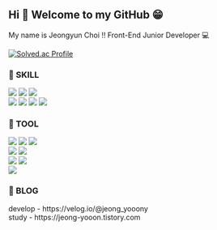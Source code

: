 ## Hi 👋 Welcome to my GitHub 😁
My name is Jeongyun Choi ‼ Front-End Junior Developer 💻

[![Solved.ac Profile](http://mazassumnida.wtf/api/v2/generate_badge?boj=chjy1819)](https://solved.ac/chjy1819/)

### 🌈 SKILL
<div align=left>
  <img src="https://img.shields.io/badge/c-A8B9CC?style=flat-square&logo=C&logoColor=white">
  <img src="https://img.shields.io/badge/Java-007396?style=flat&logo=OpenJDK&logoColor=white"/>
  <img src="https://img.shields.io/badge/python-3776AB?style=flat-square&logo=Python&logoColor=white">
  <br>
  <img src="https://img.shields.io/badge/html5-E34F26?style=flat-square&logo=HTML5&logoColor=white">
  <img src="https://img.shields.io/badge/css3-1572B6?style=flat-square&logo=CSS3&logoColor=white">
  <img src="https://img.shields.io/badge/javascript-F7DF1E?style=flat-square&logo=JavaScript&logoColor=white">
  <img src="https://img.shields.io/badge/react-61DAFB?style=flat-square&logo=React&logoColor=white">
  <!-- <img src="https://img.shields.io/badge/JAVA-007396?style=for-the-badge&logo=JAVA&logoColor=white"> -->
  <!-- <img src="https://img.shields.io/badge/MySQL-4479A1?style=for-the-badge&logo=MySQL&logoColor=white"> -->
  <!-- <img src="https://img.shields.io/badge/Oracle-F80000?style=for-the-badge&logo=Oracle&logoColor=white"> -->
</div>

### 🌈 TOOL
<div align=left>
  <img src="https://img.shields.io/badge/github-181717?style=for-the-badge&logo=github&logoColor=white">
  <img src="https://img.shields.io/badge/notion-000000?style=for-the-badge&logo=Notion&logoColor=white">
  <img src="https://img.shields.io/badge/velog-20C997?style=for-the-badge&logo=Velog&logoColor=white">
  <br>
  <img src="https://img.shields.io/badge/confluence-172B4D?style=for-the-badge&logo=Confluence&logoColor=white">
  <img src="https://img.shields.io/badge/zira-0052CC?style=for-the-badge&logo=Zira&logoColor=white">
  <br>
  <img src="https://img.shields.io/badge/slack-4A154B?style=for-the-badge&logo=Slack&logoColor=white">
  <img src="https://img.shields.io/badge/microsoftteams-6264A7?style=for-the-badge&logo=MicrosoftTeams&logoColor=white">
  <!-- <img src="https://img.shields.io/badge/Eclipse-2C2255?style=for-the-badge&logo=Eclipse%20IDE&logoColor=white"> -->
  <!-- <img src="https://img.shields.io/badge/aws-232F3E?style=for-the-badge&logo=aws&logoColor=white"> -->
  <br>
  <img src="https://img.shields.io/badge/figma-F24E1E?style=for-the-badge&logo=Figma&logoColor=white">
  
</div>

### 🌈 BLOG
<div>develop - https://velog.io/@jeong_yooony</div>
<div>study - https://jeong-yooon.tistory.com</div>


<!--
**jeong-yooon/jeong-yooon** is a ✨ _special_ ✨ repository because its `README.md` (this file) appears on your GitHub profile.

Here are some ideas to get you started:

- 🔭 I’m currently working on ...
- 🌱 I’m currently learning ...
- 👯 I’m looking to collaborate on ...
- 🤔 I’m looking for help with ...
- 💬 Ask me about ...
- 📫 How to reach me: ...
- 😄 Pronouns: ...
- ⚡ Fun fact: ...
-->
